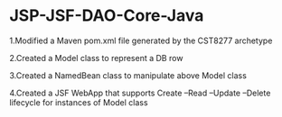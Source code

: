 # JSP-JSF-DAO-Core-Java

1.Modified a Maven pom.xml file generated by the CST8277 archetype

2.Created a Model class to represent a DB row

3.Created a NamedBean class to manipulate above Model class

4.Created a JSF WebApp that supports Create –Read –Update –Delete lifecycle for instances of Model class
